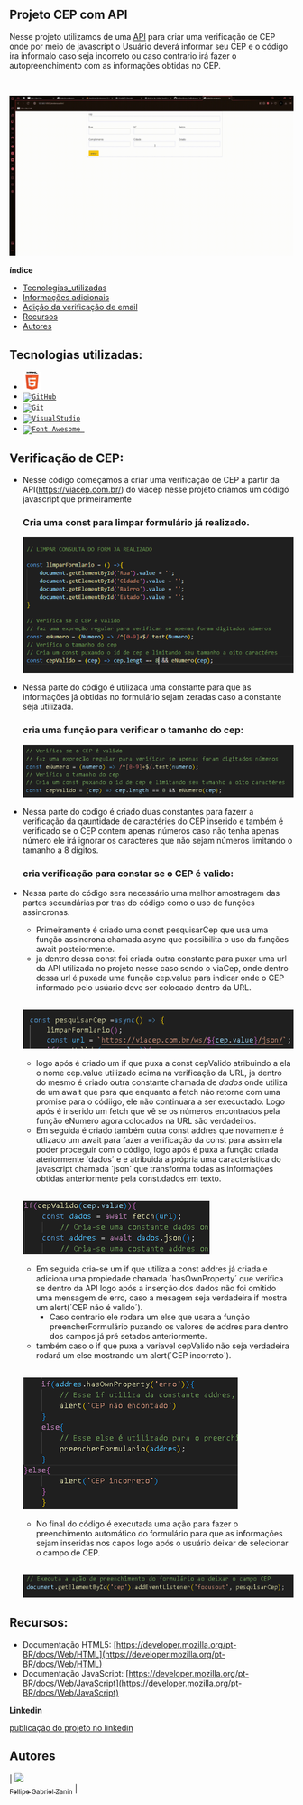 ## Projeto CEP com API

Nesse projeto utilizamos de uma [API](https://viacep.com.br) para criar uma verificação de CEP onde por meio de javascript o Usuário deverá informar seu CEP e o código ira informalo caso seja incorreto ou caso contrario irá fazer o autopreenchimento com as informações obtidas no CEP.

<br>

![gif](img/cadastro.gif)


**índice**

* [Tecnologias_utilizadas](#tecnologias-utilizadas)
* [Informações adicionais](#Informações-adicionais)
* [Adição da verificação de email](#adição-da-verificação-de-email)
* [Recursos](#Recursos)
* [Autores](#autores)



## Tecnologias utilizadas:


* [<code><img height="32" src="https://raw.githubusercontent.com/github/explore/80688e429a7d4ef2fca1e82350fe8e3517d3494d/topics/html/html.png" alt="HTML5"/></code>](https://developer.mozilla.org/pt-BR/docs/Web/HTML)
* [<code><img height="32" src="https://static.vecteezy.com/system/resources/previews/027/127/560/original/javascript-logo-javascript-icon-transparent-free-png.png" alt="GitHub"/></code>](https://github.com/)
* [<code><img height="32" src="https://www.malwarebytes.com/wp-content/uploads/sites/2/2023/01/asset_upload_file97293_255583.jpg" alt="Git"/></code>](https://git-scm.com/)
* [<code><img height="32" src="https://img.shields.io/badge/VSCode-0078D4?style=for-the-badge&logo=visual%20studio%20code&logoColor=white" alt="VisualStudio"/></code>](https://code.visualstudio.com/)
* [<code><img height="32" src="https://img.shields.io/badge/GitHub-100000?style=for-the-badge&logo=github&logoColor=white" alt="Font Awesome "/></code>](https://fontawesome.com/versions)

## Verificação de CEP:

* Nesse código começamos a criar uma verificação de CEP a partir da API(https://viacep.com.br/) do viacep nesse projeto criamos um códigó javascript que primeiramente 

    ### Cria uma const para limpar formulário já realizado.
    
    ![limpar](img/1jv.png)

* Nessa parte do código é utilizada uma constante para que as informações já obtidas no formulário sejam zeradas caso a constante seja utilizada. 

    ### cria uma função para verificar o tamanho do cep:

     ![tamanho](img/tamanho.png)

* Nessa parte do codigo é criado duas constantes para fazerr a verificação da qauntidade de caractéries do CEP inserido e também é verificado se o CEP contem apenas números caso não tenha apenas número ele irá ignorar os caracteres que não sejam números limitando o tamanho a 8 digitos. 

    ### cria verificação para constar se o CEP é valido:

* Nessa parte do código sera necessário uma melhor amostragem das partes secundárias por tras do código como o uso de funções assincronas.

    * Primeiramente é criado uma const pesquisarCep que usa uma função assincrona chamada async que possibilita o uso da funções await posteiormente.
    * ja dentro dessa const foi criada outra constante para puxar uma url da API utilizada no projeto nesse caso sendo o viaCep, onde dentro dessa url é puxada uma função cep.value para indicar onde o CEP informado pelo usúario deve ser colocado dentro da URL.
    <br>

    ![validação](img/1prtvalida.png)

    * logo após é criado um if que puxa a const cepValido atribuindo a ela o nome cep.value utilizado acima na verificação da URL, ja dentro do mesmo é criado outra constante chamada de *dados* onde utiliza de um await que para que enquanto a fetch não retorne com uma promise para o códiigo, ele não continuara a ser execuctado. Logo após é inserido um fetch que vê se os números encontrados pela função eNumero agora colocados na URL são verdadeiros.
    * Em seguida é criado também outra const addres que novamente é utlizado um await para fazer a verificação da const para assim ela poder proceguir com o código, logo após é puxa a função criada ateriormente ´dados´ e e atribuida a própria uma caracteristica do javascript chamada ´json´ que transforma todas as informações obtidas anteriormente pela const.dados em texto.
    <br>

    ![validação](img/2prtvalida.png)

    * Em seguida cria-se um if que utiliza a const addres já criada e adiciona uma propiedade chamada ´hasOwnProperty´ que verifica se dentro da API logo após a inserção dos dados não foi omitido uma mensagem de erro, caso a mesagem seja verdadeira if mostra um alert(´CEP não é valido´).
        * Caso contrario ele rodara um else que usara a função preencherFormulário puxando os valores de addres para dentro dos campos já pré setados anteriormente.
    * também caso o if que puxa a variavel cepValido não seja verdadeira rodará um else mostrando um alert(´CEP incorreto´).
    <br>

    ![validação](img/3prtvalida.png)

    * No final do código é executada uma ação para fazer o preenchimento automático do formulário para que as informações sejam inseridas nos capos logo após o usuário deixar de selecionar o campo de CEP.

    <br>

    ![validação](img/4prtvalida.png)


## Recursos:

* Documentação HTML5: [https://developer.mozilla.org/pt-BR/docs/Web/HTML](https://developer.mozilla.org/pt-BR/docs/Web/HTML)
* Documentação JavaScript: [https://developer.mozilla.org/pt-BR/docs/Web/JavaScript](https://developer.mozilla.org/pt-BR/docs/Web/JavaScript)

**Linkedin**

[publicação do projeto no linkedin](https://www.linkedin.com/posts/fellipe-zanin-1b1a7728b_github-fell1peform-cadendereco-activity-7247390421100744704-gYo9?utm_source=share&utm_medium=member_desktop)

## Autores
| [<img loading="lazy" src="https://avatars.githubusercontent.com/u/140712280?v=4" width=115><br><sub>Fellipe Gabriel Zanin</sub>](https://github.com/Fell1pe) |